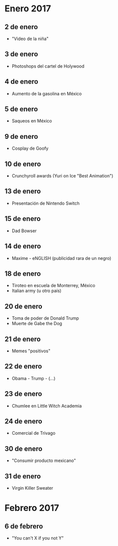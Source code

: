 Enero 2017
===========

## 2 de enero
 - "Video de la niña"

## 3 de enero
 - Photoshops del cartel de Holywood

## 4 de enero
 - Aumento de la gasolina en México

## 5 de enero
 - Saqueos en México

## 9 de enero
 - Cosplay de Goofy

## 10 de enero
 - Crunchyroll awards (Yuri on Ice "Best Animation")

## 13 de enero
 - Presentación de Nintendo Switch

## 15 de enero
 - Dad Bowser

## 14 de enero
 - Maxime - eNGLISH (publicidad rara de un negro)
 
## 18 de enero 
 - Tiroteo en escuela de Monterrey, México
 - Italian army (u otro país)
 
## 20 de enero
 - Toma de poder de Donald Trump
 - Muerte de Gabe the Dog

## 21 de enero
 - Memes "positivos"
 
## 22 de enero
 - Obama - Trump - (...)
 
## 23 de enero
 - Chumlee en Little Witch Academia
 
## 24 de enero
 - Comercial de Trivago
 
## 30 de enero
 - "Consumir producto mexicano"

## 31 de enero
 - Virgin Killer Sweater

Febrero 2017
===========

## 6 de febrero
- "You can't X if you not Y"
